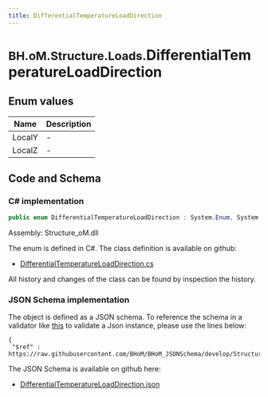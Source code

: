 ```yaml
---
title: DifferentialTemperatureLoadDirection
---
```


# <small>BH.oM.Structure.Loads.</small>**DifferentialTemperatureLoadDirection**



## Enum values

| Name            | Description                                                    |
|-----------------|----------------------------------------------------------------|
| LocalY |  -  |
| LocalZ |  -  |


## Code and Schema

### C# implementation

``` C# title="C#"
public enum DifferentialTemperatureLoadDirection : System.Enum, System.ValueType, System.IComparable, System.ISpanFormattable, System.IFormattable, System.IConvertible
```

Assembly: Structure_oM.dll

The enum is defined in C#. The class definition is available on github:

- [DifferentialTemperatureLoadDirection.cs](https://github.com/BHoM/BHoM/blob/develop/Structure_oM/Loads\Enums\DifferentialTemperatureLoadDirection.cs)

All history and changes of the class can be found by inspection the history.
### JSON Schema implementation

The object is defined as a JSON schema. To reference the schema in a validator like [this](https://www.jsonschemavalidator.net/) to validate a Json instance, please use the lines below:

``` { .json .copy .select } title="JSON Schema"
{
 "$ref" : https://raw.githubusercontent.com/BHoM/BHoM_JSONSchema/develop/Structure_oM/Loads/DifferentialTemperatureLoadDirection.json}
```

The JSON Schema is available on github here:

- [DifferentialTemperatureLoadDirection.json](https://github.com/BHoM/BHoM_JSONSchema/blob/develop/Structure_oM/Loads/DifferentialTemperatureLoadDirection.json)
